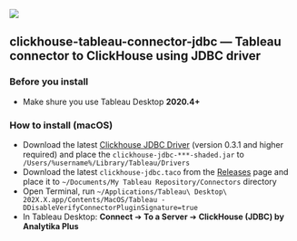 ![](https://analytikaplus.ru/other-media/clickhouse-jdbc-header.png)
## **clickhouse-tableau-connector-jdbc** — Tableau connector to ClickHouse using JDBC driver

### Before you install

- Make shure you use Tableau Desktop **2020.4+**

### How to install (macOS)
- Download the latest [Clickhouse JDBC Driver](https://github.com/ClickHouse/clickhouse-jdbc/releases) (version 0.3.1 and higher required) and place the `clickhouse-jdbc-***-shaded.jar` to ` /Users/%username%/Library/Tableau/Drivers`
- Download the latest `clickhouse-jdbc.taco` from the [Releases](https://github.com/analytikaplus/clickhouse-tableau-connector-jdbc/releases) page and place it to `~/Documents/My Tableau Repository/Connectors` directory
- Open Terminal, run `~/Applications/Tableau\ Desktop\ 202X.X.app/Contents/MacOS/Tableau -DDisableVerifyConnectorPluginSignature=true`
- In Tableau Desktop: **Connect** ➔ **To a Server** ➔ **ClickHouse (JDBC) by Analytika Plus**